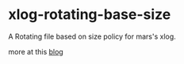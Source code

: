 # xlog-rotating-base-size
A Rotating file based on size policy for mars's xlog.

more at this [blog]()
